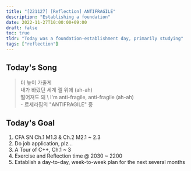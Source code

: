 ```yaml
---
title: "[221127] [Reflection] ANTIFRAGILE"
description: "Establishing a foundation"
date: 2022-11-27T10:00:00+09:00
draft: false
toc: true
tldr: "Today was a foundation-establishment day, primarily studying"
tags: ["reflection"]
---
```


## Today's Song

>   더 높이 가줄게 \
    내가 바랐던 세계 젤 위에 (ah-ah) \
    떨어져도 돼 \ 
    I'm anti-fragile, anti-fragile (ah-ah) \
    - 르세라핌의 "ANTIFRAGILE" 중

## Today's Goal
1. CFA SN Ch.1 M1.3 & Ch.2 M2.1 ~ 2.3 
2. Do job application, plz... 
3. A Tour of C++, Ch.1 ~ 3
4. Exercise and Reflection time @ 2030 ~ 2200
5. Establish a day-to-day, week-to-week plan for the next several months

